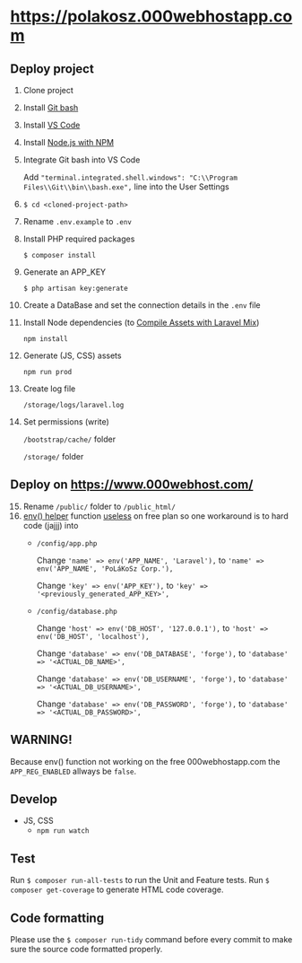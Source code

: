 # https://polakosz.000webhostapp.com

## Deploy project
1. Clone project
2. Install [Git bash](https://git-scm.com/downloads)
3. Install [VS Code](https://code.visualstudio.com/download)
4. Install [Node.js with NPM](https://nodejs.org/en/download)
5. Integrate Git bash into VS Code

      Add `"terminal.integrated.shell.windows": "C:\\Program Files\\Git\\bin\\bash.exe",` line into the User Settings
6. `$ cd <cloned-project-path>`
7. Rename `.env.example` to `.env`
8. Install PHP required packages

      `$ composer install`
9. Generate an APP_KEY

      `$ php artisan key:generate`
10. Create a DataBase and set the connection details in the `.env` file
11. Install Node dependencies (to [Compile Assets with Laravel Mix](https://laravel.com/docs/5.5/mix))

     `npm install`
12. Generate (JS, CSS) assets

      `npm run prod`
13. Create log file

      `/storage/logs/laravel.log`
14. Set permissions (write)

      `/bootstrap/cache/` folder

      `/storage/` folder

## Deploy on https://www.000webhost.com/
15. Rename `/public/` folder to `/public_html/`
16. [env() helper](https://laravel.com/docs/5.5/helpers#method-env) function [useless](https://www.000webhost.com/forum/t/laravel-has-stopper-seeing-env/127154/5) on free plan so one workaround is to hard code (jajjj) into
    - `/config/app.php`

         Change `'name' => env('APP_NAME', 'Laravel'),` to `'name' => env('APP_NAME', 'PoLáKoSz Corp.'),`
         
         Change `'key' => env('APP_KEY'),` to `'key' => '<previously_generated_APP_KEY>',`

    - `/config/database.php`

         Change `'host' => env('DB_HOST', '127.0.0.1'),` to `'host' => env('DB_HOST', 'localhost'),`
         
         Change `'database' => env('DB_DATABASE', 'forge'),` to `'database' => '<ACTUAL_DB_NAME>',`
         
         Change `'database' => env('DB_USERNAME', 'forge'),` to `'database' => '<ACTUAL_DB_USERNAME>',`
         
         Change `'database' => env('DB_PASSWORD', 'forge'),` to `'database' => '<ACTUAL_DB_PASSWORD>',`
    

## WARNING!
Because env() function not working on the free 000webhostapp.com the `APP_REG_ENABLED` allways be `false`.

## Develop
- JS, CSS
  - `npm run watch`

## Test
Run `$ composer run-all-tests` to run the Unit and Feature tests.
Run `$ composer get-coverage` to generate HTML code coverage.

## Code formatting

Please use the `$ composer run-tidy` command before every commit to make sure the source code formatted properly.
